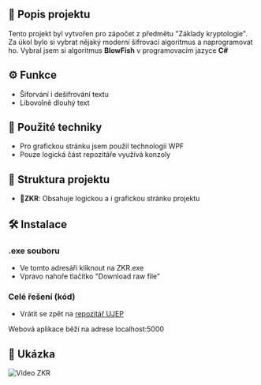 ## 📜 Popis projektu

Tento projekt byl vytvořen pro zápočet z předmětu "Základy kryptologie".
Za úkol bylo si vybrat nějaký moderní šifrovací algoritmus a naprogramovat ho.
Vybral jsem si algoritmus **BlowFish** v programovacím jazyce **C#**

## ⚙️ Funkce
- Šiforvání i dešifrování textu
- Libovolně dlouhý text

## 🧠 Použité techniky

- Pro grafickou stránku jsem použil technologii WPF
- Pouze logická část repozitáře využívá konzoly
  

## 📂 Struktura projektu

- **📂ZKR**: Obsahuje logickou a i grafickou stránku projektu






## 🛠️ Instalace
### .exe souboru
- Ve tomto adresáři kliknout na ZKR.exe
- Vpravo nahoře tlačítko "Download raw file"

### Celé řešení (kód)
- Vrátit se zpět na [repozitář UJEP](../)


Webová aplikace běží na adrese localhost:5000
## 📸 Ukázka

![Video ZKR](https://github.com/user-attachments/assets/502ce5a8-7591-43da-824a-b094ad600423)
